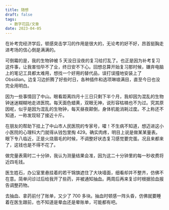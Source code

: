 ```yaml
---
title: 随想
draft: false
tags:
  - 数字花园/文章
date: 2023-04-05
---
```


在补考完经济学后，顿感突击学习的作用是很大的，无论考的好不好，昂首挺胸走进考场的信心倒是满满的。

可倒霉的是，我的生物钟被 5 天没日没夜的复习给打乱了。也正是因为补考复习这件事，让我害怕毕不了业，终日安不下心。回想总算开始复习那时候，嫌弃电脑上的笔记工具都太难用，想找一个好用的替代品，误打误撞地安装上了 Obsidian。边复习边折腾了好些时日，各种插件和选项琳琅满目，直至今日也没完全用明白。

因为一些事情回了中山。眼看距离四月十三日只剩下半个月，我却因为混乱的生物钟迷迷糊糊地走进医院。每天面色蜡黄，双眼无神，说形容枯槁也不为过。究其原因呢，似乎是因为混乱的生物钟，每天昼夜颠倒，身体机能消耗过度。不上称还不知道，一称发现轻了接近十斤。

在朋友的帮助下挂上了中山市人民医院的专家号，嚯！不生病不知道，想迈进这小小医院的心理科大门就得从钱包里掏 429。确实肉疼，明目上说是做某某量表。眼下专八临近，正是火烧眉毛的时候，不调整好状态复习感觉要完蛋。况且来都来了，这钱也是不得不花了。

做完量表需时二十分钟，我认为测量结果会准，因为这二十分钟里的每一秒收费将近四毛钱。

医生姓石，办公室里悬挂着的若干锦旗遮住了大块墙面，细看却并不整齐，仿佛不在意。简单问诊过后给我开了些药，并被通知抽血。两周后再来复诊时根据验血报告调整药物。

去抽血、拿药前付了账单，又少了 700 多块。抽血时顿感一阵头昏，仿佛就要睡着在医生跟前，也不知道是晕血还是晕账单，可能都有吧。
